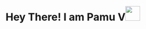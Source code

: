# Hey There! I am Pamu V<img src="https://raw.githubusercontent.com/MartinHeinz/MartinHeinz/master/wave.gif" width="40px" height="40px">
